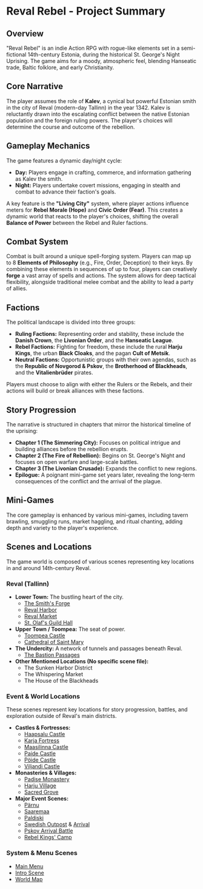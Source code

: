 # Reval Rebel - Project Summary

## Overview

"Reval Rebel" is an indie Action RPG with rogue-like elements set in a semi-fictional 14th-century Estonia, during the historical St. George's Night Uprising. The game aims for a moody, atmospheric feel, blending Hanseatic trade, Baltic folklore, and early Christianity.

## Core Narrative

The player assumes the role of **Kalev**, a cynical but powerful Estonian smith in the city of Reval (modern-day Tallinn) in the year 1342. Kalev is reluctantly drawn into the escalating conflict between the native Estonian population and the foreign ruling powers. The player's choices will determine the course and outcome of the rebellion.

## Gameplay Mechanics

The game features a dynamic day/night cycle:
*   **Day:** Players engage in crafting, commerce, and information gathering as Kalev the smith.
*   **Night:** Players undertake covert missions, engaging in stealth and combat to advance their faction's goals.

A key feature is the **"Living City"** system, where player actions influence meters for **Rebel Morale (Hope)** and **Civic Order (Fear)**. This creates a dynamic world that reacts to the player's choices, shifting the overall **Balance of Power** between the Rebel and Ruler factions.

## Combat System

Combat is built around a unique spell-forging system. Players can map up to 8 **Elements of Philosophy** (e.g., Fire, Order, Deception) to their keys. By combining these elements in sequences of up to four, players can creatively **forge** a vast array of spells and actions. The system allows for deep tactical flexibility, alongside traditional melee combat and the ability to lead a party of allies.

## Factions

The political landscape is divided into three groups:

*   **Ruling Factions:** Representing order and stability, these include the **Danish Crown**, the **Livonian Order**, and the **Hanseatic League**.
*   **Rebel Factions:** Fighting for freedom, these include the rural **Harju Kings**, the urban **Black Cloaks**, and the pagan **Cult of Metsik**.
*   **Neutral Factions:** Opportunistic groups with their own agendas, such as the **Republic of Novgorod & Pskov**, the **Brotherhood of Blackheads**, and the **Vitalienbrüder** pirates.

Players must choose to align with either the Rulers or the Rebels, and their actions will build or break alliances with these factions.

## Story Progression

The narrative is structured in chapters that mirror the historical timeline of the uprising:
*   **Chapter 1 (The Simmering City):** Focuses on political intrigue and building alliances before the rebellion erupts.
*   **Chapter 2 (The Fire of Rebellion):** Begins on St. George's Night and focuses on open warfare and large-scale battles.
*   **Chapter 3 (The Livonian Crusade):** Expands the conflict to new regions.
*   **Epilogue:** A poignant mini-game set years later, revealing the long-term consequences of the conflict and the arrival of the plague.

## Mini-Games

The core gameplay is enhanced by various mini-games, including tavern brawling, smuggling runs, market haggling, and ritual chanting, adding depth and variety to the player's experience.

## Scenes and Locations

The game world is composed of various scenes representing key locations in and around 14th-century Reval.

### **Reval (Tallinn)**
*   **Lower Town:** The bustling heart of the city.
    *   [The Smith's Forge](./scenes/lower_town/the_smiths_forge.md)
    *   [Reval Harbor](./scenes/lower_town/harbor.md)
    *   [Reval Market](./scenes/lower_town/market.md)
    *   [St. Olaf's Guild Hall](./scenes/lower_town/st_olafs_guild_hall.md)
*   **Upper Town / Toompea:** The seat of power.
    *   [Toompea Castle](scenes/revel_west_toompea/domberg/domberg.md)
    *   [Cathedral of Saint Mary](scenes/revel_west_toompea/cathedral_of_saint_mary/cathedral_of_saint_mary.md)
*   **The Undercity:** A network of tunnels and passages beneath Reval.
    *   [The Bastion Passages](./scenes/undercity/bastion_passages.md)
*   **Other Mentioned Locations (No specific scene file):**
    *   The Sunken Harbor District
    *   The Whispering Market
    *   The House of the Blackheads

### **Event & World Locations**
These scenes represent key locations for story progression, battles, and exploration outside of Reval's main districts.

*   **Castles & Fortresses:**
    *   [Haapsalu Castle](./scenes/world/haapsalu_castle.md)
    *   [Karja Fortress](./scenes/world/karja_fortress.md)
    *   [Maasilinna Castle](./scenes/world/maasilinna_castle.md)
    *   [Paide Castle](./scenes/world/paide_castle.md)
    *   [Pöide Castle](./scenes/world/poide_castle.md)
    *   [Viljandi Castle](./scenes/world/viljandi_castle.md)
*   **Monasteries & Villages:**
    *   [Padise Monastery](scenes/world/padise/padise_monastery.md)
    *   [Harju Village](./scenes/world/harju_village.md)
    *   [Sacred Grove](./scenes/world/sacred_grove.md)
*   **Major Event Scenes:**
    *   [Pärnu](./scenes/events/pernau.md)
    *   [Saaremaa](./scenes/events/saaremaa.md)
    *   [Paldiski](./scenes/events/paldiski.md)
    *   [Swedish Outpost](./scenes/events/swedesh_outpost.md) & [Arrival](./scenes/events/swedish_arrival.md)
    *   [Pskov Arrival Battle](./scenes/events/pskov_arrival_battle.md)
    *   [Rebel Kings' Camp](./scenes/events/rebel_kings.md)

### **System & Menu Scenes**
*   [Main Menu](./scenes/menu/main_menu.md)
*   [Intro Scene](./scenes/intro/intro.md)
*   [World Map](./scenes/map/map.md)

